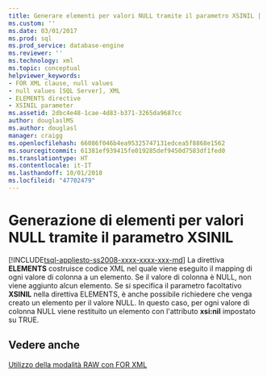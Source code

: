 ```yaml
---
title: Generare elementi per valori NULL tramite il parametro XSINIL | Microsoft Docs
ms.custom: ''
ms.date: 03/01/2017
ms.prod: sql
ms.prod_service: database-engine
ms.reviewer: ''
ms.technology: xml
ms.topic: conceptual
helpviewer_keywords:
- FOR XML clause, null values
- null values [SQL Server], XML
- ELEMENTS directive
- XSINIL parameter
ms.assetid: 2dbc4e48-1cae-4d83-b371-3265da9687cc
author: douglaslMS
ms.author: douglasl
manager: craigg
ms.openlocfilehash: 66086f046b4ea95325747131edcea5f8868e1562
ms.sourcegitcommit: 61381ef939415fe019285def9450d7583df1fed0
ms.translationtype: HT
ms.contentlocale: it-IT
ms.lasthandoff: 10/01/2018
ms.locfileid: "47702479"
---
```

# <a name="generate-elements-for-null-values-with-the-xsinil-parameter"></a>Generazione di elementi per valori NULL tramite il parametro XSINIL
[!INCLUDE[tsql-appliesto-ss2008-xxxx-xxxx-xxx-md](../../includes/tsql-appliesto-ss2008-xxxx-xxxx-xxx-md.md)]
  La direttiva **ELEMENTS** costruisce codice XML nel quale viene eseguito il mapping di ogni valore di colonna a un elemento. Se il valore di colonna è NULL, non viene aggiunto alcun elemento. Se si specifica il parametro facoltativo **XSINIL** nella direttiva ELEMENTS, è anche possibile richiedere che venga creato un elemento per il valore NULL. In questo caso, per ogni valore di colonna NULL viene restituito un elemento con l'attributo **xsi:nil** impostato su TRUE.  
  
## <a name="see-also"></a>Vedere anche  
 [Utilizzo della modalità RAW con FOR XML](../../relational-databases/xml/use-raw-mode-with-for-xml.md)  
  
  
